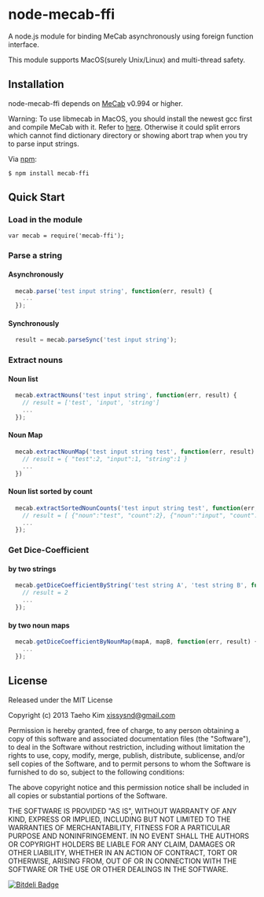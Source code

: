# node-mecab-ffi

A node.js module for binding MeCab asynchronously using foreign function interface.

This module supports MacOS(surely Unix/Linux) and multi-thread safety.


## Installation

node-mecab-ffi depends on [MeCab](http://mecab.googlecode.com/svn/trunk/mecab/doc/index.html) v0.994 or higher.

Warning: To use libmecab in MacOS, you should install the newest gcc first and compile MeCab with it. Refer to [here](http://www.ficksworkshop.com/blog/14-coding/65-installing-gcc-on-mac). Otherwise it could split errors which cannot find dictionary directory or showing abort trap when you try to parse input strings.

Via [npm](https://npmjs.org):

    $ npm install mecab-ffi
  

## Quick Start

### Load in the module

    var mecab = require('mecab-ffi');

### Parse a string

#### Asynchronously
```javascript
  mecab.parse('test input string', function(err, result) {
    ...
  });
```

#### Synchronously
```javascript
  result = mecab.parseSync('test input string');
```

### Extract nouns

#### Noun list
```javascript
  mecab.extractNouns('test input string', function(err, result) {
    // result = ['test', 'input', 'string']
    ...
  });
```

#### Noun Map
```javascript
  mecab.extractNounMap('test input string test', function(err, result) {
    // result = { "test":2, "input":1, "string":1 }
    ...
  })

```

#### Noun list sorted by count
```javascript
  mecab.extractSortedNounCounts('test input string test', function(err, result) {
    // result = [ {"noun":"test", "count":2}, {"noun":"input", "count":1}, {"noun":"string", "count":1} ]
    ...
  });
```

### Get Dice-Coefficient

#### by two strings
```javascript
  mecab.getDiceCoefficientByString('test string A', 'test string B', function(err, result) {
    // result = 2
    ...
  });
```

#### by two noun maps
```javascript
  mecab.getDiceCoefficientByNounMap(mapA, mapB, function(err, result) {
    ...
  });
```

## License

Released under the MIT License

Copyright (c) 2013 Taeho Kim <xissysnd@gmail.com>

Permission is hereby granted, free of charge, to any person obtaining a copy
of this software and associated documentation files (the "Software"), to deal
in the Software without restriction, including without limitation the rights
to use, copy, modify, merge, publish, distribute, sublicense, and/or sell
copies of the Software, and to permit persons to whom the Software is
furnished to do so, subject to the following conditions:

The above copyright notice and this permission notice shall be included in
all copies or substantial portions of the Software.

THE SOFTWARE IS PROVIDED "AS IS", WITHOUT WARRANTY OF ANY KIND, EXPRESS OR IMPLIED, INCLUDING BUT NOT LIMITED TO THE WARRANTIES OF MERCHANTABILITY, FITNESS FOR A PARTICULAR PURPOSE AND NONINFRINGEMENT. IN NO EVENT SHALL THE AUTHORS OR COPYRIGHT HOLDERS BE LIABLE FOR ANY CLAIM, DAMAGES OR OTHER LIABILITY, WHETHER IN AN ACTION OF CONTRACT, TORT OR OTHERWISE, ARISING FROM, OUT OF OR IN CONNECTION WITH THE SOFTWARE OR THE USE OR OTHER DEALINGS IN THE SOFTWARE.


[![Bitdeli Badge](https://d2weczhvl823v0.cloudfront.net/xissy/node-mecab-ffi/trend.png)](https://bitdeli.com/free "Bitdeli Badge")


